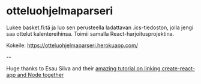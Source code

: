 # otteluohjelmaparseri

Lukee basket.fi:tä ja luo sen perusteella ladattavan .ics-tiedoston, jolla jengi saa ottelut kalentereihinsa. Toimii samalla React-harjoitusprojektina.

Kokeile: https://otteluohjelmaparseri.herokuapp.com/

--

Huge thanks to Esau Silva and their <a href="https://medium.freecodecamp.org/how-to-make-create-react-app-work-with-a-node-backend-api-7c5c48acb1b0">amazing tutorial on linking create-react-app and Node together</a>
